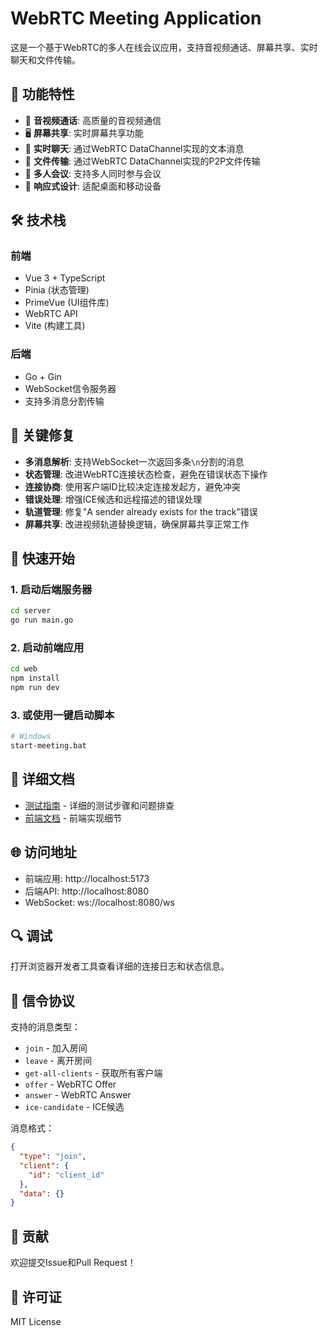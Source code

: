 # WebRTC Meeting Application

这是一个基于WebRTC的多人在线会议应用，支持音视频通话、屏幕共享、实时聊天和文件传输。

## 🚀 功能特性

- 🎥 **音视频通话**: 高质量的音视频通信
- 🖥️ **屏幕共享**: 实时屏幕共享功能
- 💬 **实时聊天**: 通过WebRTC DataChannel实现的文本消息
- 📁 **文件传输**: 通过WebRTC DataChannel实现的P2P文件传输
- 👥 **多人会议**: 支持多人同时参与会议
- 📱 **响应式设计**: 适配桌面和移动设备

## 🛠️ 技术栈

### 前端
- Vue 3 + TypeScript
- Pinia (状态管理)
- PrimeVue (UI组件库)
- WebRTC API
- Vite (构建工具)

### 后端
- Go + Gin
- WebSocket信令服务器
- 支持多消息分割传输

## 🔧 关键修复

- **多消息解析**: 支持WebSocket一次返回多条`\n`分割的消息
- **状态管理**: 改进WebRTC连接状态检查，避免在错误状态下操作
- **连接协商**: 使用客户端ID比较决定连接发起方，避免冲突
- **错误处理**: 增强ICE候选和远程描述的错误处理
- **轨道管理**: 修复"A sender already exists for the track"错误
- **屏幕共享**: 改进视频轨道替换逻辑，确保屏幕共享正常工作

## 🚀 快速开始

### 1. 启动后端服务器
```bash
cd server
go run main.go
```

### 2. 启动前端应用
```bash
cd web
npm install
npm run dev
```

### 3. 或使用一键启动脚本
```bash
# Windows
start-meeting.bat
```

## 📖 详细文档

- [测试指南](TESTING_GUIDE.md) - 详细的测试步骤和问题排查
- [前端文档](web/README_MEETING.md) - 前端实现细节

## 🌐 访问地址

- 前端应用: http://localhost:5173
- 后端API: http://localhost:8080
- WebSocket: ws://localhost:8080/ws

## 🔍 调试

打开浏览器开发者工具查看详细的连接日志和状态信息。

## 📝 信令协议

支持的消息类型：
- `join` - 加入房间
- `leave` - 离开房间
- `get-all-clients` - 获取所有客户端
- `offer` - WebRTC Offer
- `answer` - WebRTC Answer
- `ice-candidate` - ICE候选

消息格式：
```json
{
  "type": "join",
  "client": {
    "id": "client_id"
  },
  "data": {}
}
```

## 🤝 贡献

欢迎提交Issue和Pull Request！

## 📄 许可证

MIT License